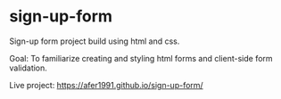# sign-up-form

Sign-up form project build using html and css.

Goal: To familiarize creating and styling html forms and client-side form validation.

Live project: https://afer1991.github.io/sign-up-form/